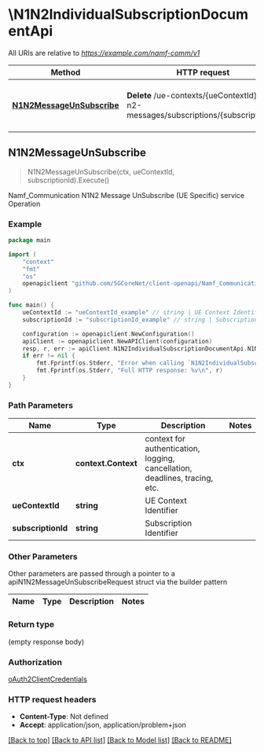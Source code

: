 # \N1N2IndividualSubscriptionDocumentApi

All URIs are relative to *https://example.com/namf-comm/v1*

Method | HTTP request | Description
------------- | ------------- | -------------
[**N1N2MessageUnSubscribe**](N1N2IndividualSubscriptionDocumentApi.md#N1N2MessageUnSubscribe) | **Delete** /ue-contexts/{ueContextId}/n1-n2-messages/subscriptions/{subscriptionId} | Namf_Communication N1N2 Message UnSubscribe (UE Specific) service Operation



## N1N2MessageUnSubscribe

> N1N2MessageUnSubscribe(ctx, ueContextId, subscriptionId).Execute()

Namf_Communication N1N2 Message UnSubscribe (UE Specific) service Operation

### Example

```go
package main

import (
    "context"
    "fmt"
    "os"
    openapiclient "github.com/5GCoreNet/client-openapi/Namf_Communication"
)

func main() {
    ueContextId := "ueContextId_example" // string | UE Context Identifier
    subscriptionId := "subscriptionId_example" // string | Subscription Identifier

    configuration := openapiclient.NewConfiguration()
    apiClient := openapiclient.NewAPIClient(configuration)
    resp, r, err := apiClient.N1N2IndividualSubscriptionDocumentApi.N1N2MessageUnSubscribe(context.Background(), ueContextId, subscriptionId).Execute()
    if err != nil {
        fmt.Fprintf(os.Stderr, "Error when calling `N1N2IndividualSubscriptionDocumentApi.N1N2MessageUnSubscribe``: %v\n", err)
        fmt.Fprintf(os.Stderr, "Full HTTP response: %v\n", r)
    }
}
```

### Path Parameters


Name | Type | Description  | Notes
------------- | ------------- | ------------- | -------------
**ctx** | **context.Context** | context for authentication, logging, cancellation, deadlines, tracing, etc.
**ueContextId** | **string** | UE Context Identifier | 
**subscriptionId** | **string** | Subscription Identifier | 

### Other Parameters

Other parameters are passed through a pointer to a apiN1N2MessageUnSubscribeRequest struct via the builder pattern


Name | Type | Description  | Notes
------------- | ------------- | ------------- | -------------



### Return type

 (empty response body)

### Authorization

[oAuth2ClientCredentials](../README.md#oAuth2ClientCredentials)

### HTTP request headers

- **Content-Type**: Not defined
- **Accept**: application/json, application/problem+json

[[Back to top]](#) [[Back to API list]](../README.md#documentation-for-api-endpoints)
[[Back to Model list]](../README.md#documentation-for-models)
[[Back to README]](../README.md)

